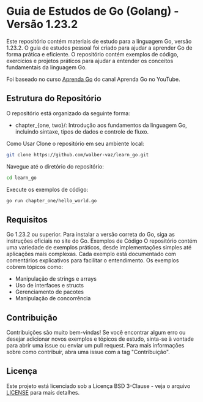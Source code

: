 # Guia de Estudos de Go (Golang) - Versão 1.23.2

Este repositório contém materiais de estudo para a linguagem Go, versão 1.23.2. O guia de estudos pessoal foi criado para ajudar a aprender Go de forma prática e eficiente. O repositório contém exemplos de código, exercícios e projetos práticos para ajudar a entender os conceitos fundamentais da linguagem Go.

Foi baseado no curso [Aprenda Go](https://www.youtube.com/playlist?list=PLCKpcjBB_VlBsxJ9IseNxFllf-UFEXOdg) do canal Aprenda Go no YouTube.

## Estrutura do Repositório

O repositório está organizado da seguinte forma:

- chapter_{one, two}/: Introdução aos fundamentos da linguagem Go, incluindo sintaxe, tipos de dados e controle de fluxo.

Como Usar
Clone o repositório em seu ambiente local:

```bash
git clone https://github.com/walber-vaz/learn_go.git
```

Navegue até o diretório do repositório:

```bash
cd learn_go
```

Execute os exemplos de código:

```bash
go run chapter_one/hello_world.go
```

## Requisitos

Go 1.23.2 ou superior.
Para instalar a versão correta do Go, siga as instruções oficiais no site do Go.
Exemplos de Código
O repositório contém uma variedade de exemplos práticos, desde implementações simples até aplicações mais complexas. Cada exemplo está documentado com comentários explicativos para facilitar o entendimento. Os exemplos cobrem tópicos como:

- Manipulação de strings e arrays
- Uso de interfaces e structs
- Gerenciamento de pacotes
- Manipulação de concorrência

## Contribuição

Contribuições são muito bem-vindas! Se você encontrar algum erro ou desejar adicionar novos exemplos e tópicos de estudo, sinta-se à vontade para abrir uma issue ou enviar um pull request. Para mais informações sobre como contribuir, abra uma issue com a tag "Contribuição".

## Licença

Este projeto está licenciado sob a Licença BSD 3-Clause - veja o arquivo [LICENSE]('LICENSE') para mais detalhes.
